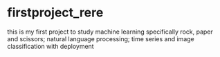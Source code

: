 # firstproject_rere
this is my first project to study machine learning specifically rock, paper and scissors; natural language processing; time series and image classification with deployment
